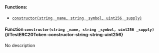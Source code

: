 

#### Functions:
- [`constructor(string _name, string _symbol, uint256 _supply)`](#TestERC20Token-constructor-string-string-uint256)


#### Function `constructor(string _name, string _symbol, uint256 _supply)` {#TestERC20Token-constructor-string-string-uint256}
No description

